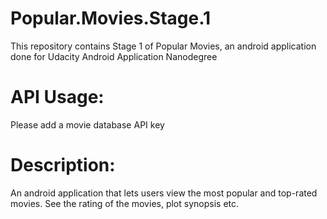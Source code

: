 # Popular.Movies.Stage.1
This repository contains Stage 1 of Popular Movies, an android application done for Udacity Android Application Nanodegree

# API Usage:

Please add a movie database API key

# Description:

An android application that lets users view the most popular and top-rated movies. See the rating of the movies, plot synopsis etc.
